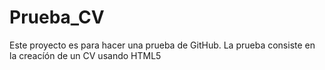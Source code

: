# Prueba_CV
Este proyecto es para hacer una prueba de GitHub. La prueba consiste en la creacíón de un CV usando HTML5
